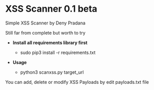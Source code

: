 # XSS Scanner 0.1 beta
Simple XSS Scanner by Deny Pradana

Still far from complete but worth to try

* **Install all requirements library first**
  * sudo pip3 install -r requirements.txt

* **Usage**
  * python3 scanxss.py target_url


You can add, delete or modify XSS Payloads by edit payloads.txt file
